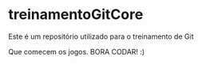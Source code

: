 # treinamentoGitCore
Este é um repositório utilizado para o treinamento de Git 

Que comecem os jogos. BORA CODAR! :)